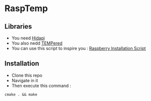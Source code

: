 # RaspTemp

## Libraries
* You need [Hidapi](https://github.com/signal11/hidapi)
* You also nedd [TEMPered](https://github.com/edorfaus/TEMPered)
* You can use this script to inspire you : [Raspberry Installation Script](https://github.com/didishrek/InstallationRaspberryPi/blob/master/install_raspberry.sh)

## Installation
* Clone this repo
* Navigate in it
* Then execute this command :
```
cmake . && make
```
